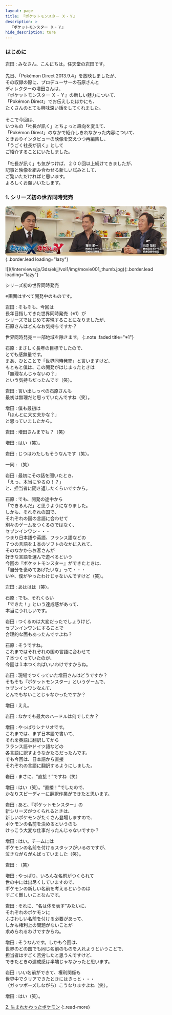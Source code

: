 ```yaml
---
layout: page
title: 『ポケットモンスター Ｘ・Ｙ』
description: >
  『ポケットモンスター Ｘ・Ｙ』
hide_description: ture
---
```


### はじめに

岩田
: みなさん、こんにちは。任天堂の岩田です。<br><br>先日、「Pok&#233;mon Direct 2013.9.4」を放映しましたが、<br>その収録の際に、プロデューサーの石原さんと<br>ディレクターの増田さんは、<br>『ポケットモンスター Ｘ・Ｙ』の新しい魅力について、<br>「Pok&#233;mon Direct」でお伝えしたほかにも、<br>たくさんのとても興味深い話をしてくれました。<br><br>そこで今回は、<br>いつもの「社長が訊く」とちょっと趣向を変えて、<br>「Pok&#233;mon Direct」のなかで紹介しきれなかった内容について、<br>ときおりインタビューの映像を交えつつ再編集し、<br>「うごく社長が訊く」として<br>ご紹介することにいたしました。<br><br>「社長が訊く」も気がつけば、２００回以上続けてきましたが、<br>記事と映像を組み合わせる新しい試みとして、<br>ご覧いただければと思います。<br>よろしくお願いいたします。

### 1. シリーズ初の世界同時発売

![](/interviews/jp/3ds/ekjj/vol1/img/mainvisual1.jpg){:.border.lead loading="lazy"}



<div>![](/interviews/jp/3ds/ekjj/vol1/img/movie001_thumb.jpg){:.border.lead loading="lazy"}

シリーズ初の世界同時発売

※画面はすべて開発中のものです。

岩田
: そもそも、今回は<br>長年目指してきた世界同時発売（※1）が<br>シリーズではじめて実現することになりましたが、<br>石原さんはどんなお気持ちですか？


世界同時発売＝一部地域を除きます。
{:.note .faded title="※1"}

石原
: まさしく長年の目標でしたので、<br>とても感無量です。<br>まあ、ひとことで「世界同時発売」と言いますけど、<br>もともと僕は、この開発がはじまったときは<br>「無理なんじゃないの？」<br>という気持ちだったんです（笑）。

岩田
: 言い出しっぺの石原さんも<br>最初は無理だと思っていたんですね（笑）。

増田
: 僕も最初は<br>「ほんとに大丈夫かな？」<br>と思っていましたから。

岩田
: 増田さんまでも？（笑）

増田
: はい（笑）。

岩田
: じつはわたしもそうなんです（笑）。

一同
: （笑）

岩田
: 最初にその話を聞いたとき、<br>「えっ、本当にやるの！？」<br>と、担当者に聞き返したくらいですから。

石原
: でも、開発の途中から<br>「できるんだ」と思うようになりました。<br>しかも、それぞれの国で、<br>それぞれの国の言語に合わせて<br>別々のゲームをつくるのではなく、<br>セブンインワン・・・<br>つまり日本語や英語、フランス語などの<br>７つの言語を１本のソフトのなかに入れて、<br>そのなかからお客さんが<br>好きな言語を選んで遊べるという<br>今回の『ポケットモンスター』ができたときは、<br>「自分を褒めてあげたいな」って・・・<br>いや、僕がやったわけじゃないんですけど（笑）。

岩田
: あははは（笑）。

石原
: でも、それくらい<br>「できた！」という達成感があって、<br>本当にうれしいです。

岩田
: つくるのは大変だったでしょうけど、<br>セブンインワンにすることで<br>合理的な面もあったんですよね？

石原
: そうですね。<br>これまではそれぞれの国の言語に合わせて<br>７本つくっていたのが、<br>今回は１本つくればいいわけですからね。

岩田
: 現場でつくっていた増田さんはどうですか？<br>そもそも『ポケットモンスター』というゲームで、<br>セブンインワンなんて、<br>とんでもないことじゃなかったですか？

増田
: ええ。

岩田
: なかでも最大のハードルは何でしたか？

増田
: やっぱりシナリオです。<br>これまでは、まず日本語で書いて、<br>それを英語に翻訳してから<br>フランス語やドイツ語などの<br>各言語に訳すようなかたちだったんです。<br>でも今回は、日本語から直接<br>それぞれの言語に翻訳するようにしました。

岩田
: まさに、“直接！”ですね（笑）

増田
: はい（笑）。“直接！”でしたので、<br>かなりスピーディーに翻訳作業ができたと思います。

岩田
: あと、『ポケットモンスター』の<br>新シリーズがつくられるときは、<br>新しいポケモンがたくさん登場しますので、<br>ポケモンの名前を決めるというのも<br>けっこう大変な仕事だったんじゃないですか？

増田
: はい。チームには<br>ポケモンの名前を付けるスタッフがいるのですが、<br>泣きながらがんばっていました（笑）。

岩田
: （笑）

増田
: やっぱり、いろんな名前がつくられて<br>世の中には出尽くしていますので、<br>ポケモンの新しい名前を考えるというのは<br>すごく難しいことなんです。

岩田
: それに、“名は体を表す”みたいに、<br>それぞれのポケモンに<br>ふさわしい名前を付ける必要があって、<br>しかも権利上の問題がないことが<br>求められるわけですからね。

増田
: そうなんです。しかも今回は、<br>世界のどの国でも同じ名前のものを入れようということで、<br>担当者はすごく苦労したと思うんですけど、<br>できたときの達成感は半端じゃなかったと思います。

岩田
: いい名前ができて、権利関係も<br>世界中でクリアできたときにはきっと・・・<br>（ガッツポーズしながら）こうなりますよね（笑）。

増田
: はい（笑）。




[2. 生まれかわったポケモン](2.md)
{:.read-more}
